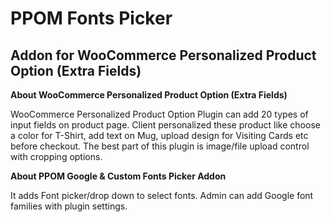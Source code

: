 # PPOM Fonts Picker
## Addon for WooCommerce Personalized Product Option (Extra Fields)
**About WooCommerce Personalized Product Option (Extra Fields)**

WooCommerce Personalized Product Option Plugin can add 20 types of input fields on product page. Client personalized these product like choose a color for T-Shirt, add text on Mug, upload design for Visiting Cards etc before checkout. The best part of this plugin is image/file upload control with cropping options.

**About PPOM Google & Custom Fonts Picker Addon**

It adds Font picker/drop down to select fonts. Admin can add Google font families with plugin settings.

